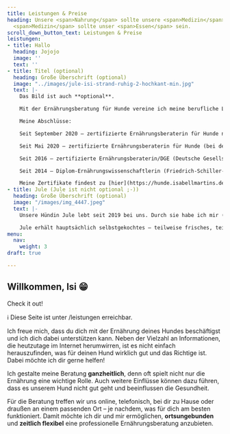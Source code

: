 ```yaml
---
title: Leistungen & Preise
heading: Unsere <span>Nahrung</span> sollte unsere <span>Medizin</span> sein und unsere
  <span>Medizin</span> sollte unser <span>Essen</span> sein.
scroll_down_button_text: Leistungen & Preise
leistungen:
- title: Hallo
  heading: Jojojo
  image: ''
  text: ''
- title: Titel (optional)
  heading: Große Überschrift (optional)
  image: "../images/jule-isi-strand-ruhig-2-hochkant-min.jpg"
  text: |-
    Das Bild ist auch **optional**.

    Mit der Ernährungsberatung für Hunde vereine ich meine berufliche Leidenschaft der Ernährungswissenschaft mit meiner großen Freude am Lebewesen Hund. Ich abeite hauptberuflich bereits seit 2015 als freiberufliche Ernährungsberaterin (für Menschen). Im Jahr 2020 ist nach zwei Abschlüssen im Bereich der Hundeernährungsberatung dies mein zweiter Arbeitsbereich.

    Meine Abschlüsse:

    Seit September 2020 – zertifizierte Ernährungsberaterin für Hunde nach Clean Feeding.

    Seit Mai 2020 – zertifizierte Ernährungsberaterin für Hunde (bei der Rolf-Schneider-Akademie).

    Seit 2016 – zertifizierte Ernährungsberaterin/DGE (Deutsche Gesellschaft für Ernährung e. V.).

    Seit 2014 – Diplom-Ernährungswissenschaftlerin (Friedrich-Schiller-Universität Jena).

    Meine Zertifikate findest zu [hier](https://hunde.isabellmartins.de/qualifikationen "Qualifikationen").
- title: Jule (Jule ist nicht optional ;-))
  heading: Große Überschrift (optional)
  image: "/images/img_4447.jpeg"
  text: |-
    Unsere Hündin Jule lebt seit 2019 bei uns. Durch sie habe ich mir (anfangs eigenständig) den Bereich der Hundeernährung erarbeitet, um auch sie möglichst gesund und artgerecht zu füttern.

    Jule erhält hauptsächlich selbstgekochtes – teilweise frisches, teilweise vorbeitetes – Futter. Bei unseren persönlichen Vorlieben und Ansprüchen ans Essen spielt auch die Nachhaltigkeit eine Rolle, sodass Jule öfter eine vegetarische Mahlzeit erhält. Ab und zu (z. B. im Urlaub, unterwegs oder bei Zeitmangel) gibt es auch aufgepptes Fertigfutter.
menu:
  nav:
    weight: 3
draft: true

---
```

## Willkommen, Isi 😁

Check it out!

ℹ️ Diese Seite ist unter /leistungen erreichbar.

Ich freue mich, dass du dich mit der Ernährung deines Hundes beschäftigst und ich dich dabei unterstützen kann. Neben der Vielzahl an Informationen, die heutzutage im Internet herumwirren, ist es nicht einfach herauszufinden, was für deinen Hund wirklich gut und das Richtige ist. Dabei möchte ich dir gerne helfen!

Ich gestalte meine Beratung **ganzheitlich**, denn oft spielt nicht nur die Ernährung eine wichtige Rolle. Auch weitere Einflüsse können dazu führen, dass es unserem Hund nicht gut geht und beeinflussen die Gesundheit.

Für die Beratung treffen wir uns online, telefonisch, bei dir zu Hause oder draußen an einem passenden Ort – je nachdem, was für dich am besten funktioniert. Damit möchte ich dir und mir ermöglichen, **ortsungebunden** und **zeitlich flexibel** eine professionelle Ernährungsberatung anzubieten.